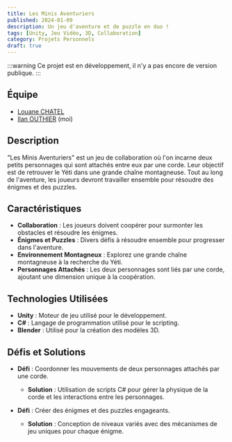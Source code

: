 ```yaml
---
title: Les Minis Aventuriers
published: 2024-01-09
description: Un jeu d'aventure et de puzzle en duo !
tags: [Unity, Jeu Vidéo, 3D, Collaboration]
category: Projets Personnels
draft: true
---
```


<!-- # Les Minis Aventuriers -->

:::warning
Ce projet est en développement, il n'y a pas encore de version publique.
:::

## Équipe

- [Louane CHATEL](https://louanechatel.myportfolio.com)
- [Ilan OUTHIER](https://github.com/IlanOu) (moi)

## Description

"Les Minis Aventuriers" est un jeu de collaboration où l'on incarne deux petits personnages qui sont attachés entre eux par une corde. Leur objectif est de retrouver le Yéti dans une grande chaîne montagneuse. Tout au long de l'aventure, les joueurs devront travailler ensemble pour résoudre des énigmes et des puzzles.

## Caractéristiques

- **Collaboration** : Les joueurs doivent coopérer pour surmonter les obstacles et résoudre les énigmes.
- **Énigmes et Puzzles** : Divers défis à résoudre ensemble pour progresser dans l'aventure.
- **Environnement Montagneux** : Explorez une grande chaîne montagneuse à la recherche du Yéti.
- **Personnages Attachés** : Les deux personnages sont liés par une corde, ajoutant une dimension unique à la coopération.

## Technologies Utilisées

- **Unity** : Moteur de jeu utilisé pour le développement.
- **C#** : Langage de programmation utilisé pour le scripting.
- **Blender** : Utilisé pour la création des modèles 3D.

## Défis et Solutions

- **Défi** : Coordonner les mouvements de deux personnages attachés par une corde.
  - **Solution** : Utilisation de scripts C# pour gérer la physique de la corde et les interactions entre les personnages.

- **Défi** : Créer des énigmes et des puzzles engageants.
  - **Solution** : Conception de niveaux variés avec des mécanismes de jeu uniques pour chaque énigme.

<!-- ## Captures d'Écran -->
